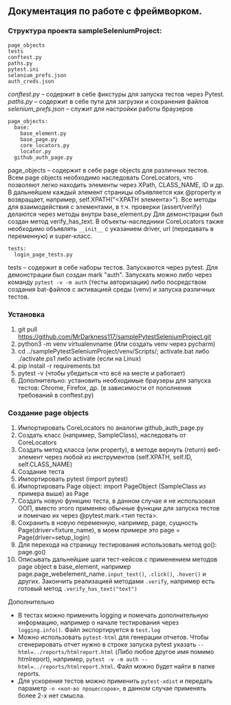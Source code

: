 ## Документация по работе с фреймворком.

### Структура проекта sampleSeleniumProject:
```
page_objects
tests
conftest.py
paths.py
pytest.ini
selenium_prefs.json
auth_creds.json
```

*conftest.py* – содержит в себе фикстуры для запуска тестов через Pytest.
*paths.py* – содержит в себе пути для загрузки и сохранения файлов
*selenium_prefs.json* – служит для настройки работы браузеров

```
page_objects:
  base:
    base_element.py
    base_page.py
    core_locators.py
    locator.py
  github_auth_page.py
```

page_objects – содержит в себе page objects для различных тестов. Всем page objects необходимо наследовать CoreLocators, что позволяют легко находить элементы через XPath, CLASS_NAME, ID и др. В дальнейшем каждый элемент страницы объявляется как @property и возвращает, например, self.XPATH("<XPATH элемента>"). Все методы для взаимодействия с элементами, в т.ч. проверки (assert/verify) делаются через методы внутри base_element.py
Для демонстрации был создан метод verify_has_text.
В объекты-наследники CoreLocators также необходимо объявлять `__init__` с указанием driver, url (передавать в переменную) и super-класс.

```
tests:
  login_page_tests.py
```
tests – содержит в себе наборы тестов. Запускаются через pytest. Для демонстрации был создан mark "auth". Запускать можно либо через команду `pytest -v -m auth` (тесты авторизации) либо посредством создания bat-файлов с активацией среды (venv) и запуска различных тестов.


### Установка
1. git pull https://github.com/MrDarkness117/samplePytestSeleniumProject.git
2. python3 -m venv virtualenvname (Или создать venv через pycharm)
3. cd ../samplePytestSeleniumProject/venv/Scripts/; activate.bat либо ./activate.ps1 либо activate (если на Linux)
4. pip install -r requirements.txt
5. pytest -v (чтобы убедиться что всё на месте и работает)
6. Дополнительно: установить необходимые браузеры для запуска тестов: Chrome, Firefox, др. (в зависимости от пополнения требований в conftest.py)

### Создание page objects
1. Импортировать CoreLocators по аналогии github_auth_page.py
2. Создать класс (например, SampleClass), наследовать от CoreLocators
3. Создать метод класса (или property), в методе вернуть (return) веб-элемент через любой из инструментов (self.XPATH, self.ID, self.CLASS_NAME)
4. Создание теста
5. Импортировать pytest (import pytest)
6. Импортировать Page object: import PageObject (SampleClass из примера выше) as Page
7. Создать новую функцию теста, в данном случае я не использовал ООП, вместо этого применяю обычные функции для запуска тестов и помечаю их через @pytest.mark.<тип теста>.
8. Сохранить в новую переменную, например, page, сущность Page(driver=fixture_name), в моем примере это page = Page(driver=setup_login)
9. Для перехода на страницу тестирования использовать метод go(): page.go()
10. Описывать дальнейшие шаги тест-кейсов с применением методов page object в base_element, например page.page_webelement_name`.input_text()`, `.click()`, `.hover()` и других. Закончить реализацией методами `.verify`, например есть готовый метод `.verify_has_text("text")`

Дополнительно
- В тестах можно применить logging и помечать дополнительную информацию, например о начале тестирования через `logging.info()`. Файл экспортируется в `test.log`
- Можно использовать `pytest-html` для генерации отчетов. Чтобы сгенерировать отчет нужно в строке запуска pytest указать `--html=../reports/htmlreport.html` (Либо любое другое имя помимо htmlreport), например, `pytest -v -m auth --html=../reports/htmlreport.html`. Файл можно будет найти в папке reports.
- Для ускорения тестов можно применить `pytest-xdist` и передать параметр `-n <кол-во процессоров>`, в данном случае применять более 2-х нет смысла.
